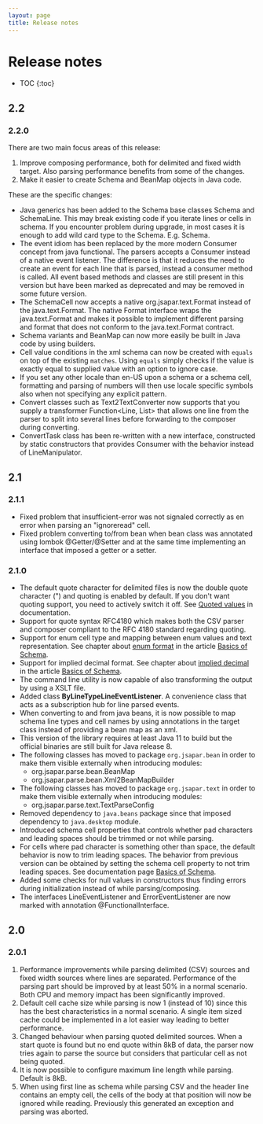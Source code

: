 ```yaml
---
layout: page
title: Release notes
---
```

# Release notes
* TOC
{:toc}

## 2.2
### 2.2.0
There are two main focus areas of this release:
1. Improve composing performance, both for delimited and fixed width target. Also parsing performance
benefits from some of the changes.
2. Make it easier to create Schema and BeanMap objects in Java code.

These are the specific changes:
* Java generics has been added to the Schema base classes Schema and SchemaLine.
This may break existing code if you iterate lines or cells in schema.
If you encounter problem during upgrade, in most cases it is enough to add wild card type <?> to the Schema. E.g. Schema<?>.
* The event idiom has been replaced by the more modern Consumer concept from java functional. The parsers accepts a Consumer instead 
of a native event listener. The difference is that it reduces the need to create an event for each line that is parsed, instead 
a consumer method is called. All event based methods and classes are still present in this version but have been marked as deprecated and may be removed in some future version.      
* The SchemaCell now accepts a native org.jsapar.text.Format instead of the java.text.Format. The native Format interface 
wraps the java.text.Format and makes it possible to implement different parsing 
and format that does not conform to the java.text.Format contract.
* Schema variants and BeanMap can now more easily be built in Java code by using builders.
* Cell value conditions in the xml schema can now be created with `equals` on top of the existing `matches`. Using `equals` simply checks if the value is exactly equal to supplied value with an option to ignore case.
* If you set any other locale than en-US upon a schema or a schema cell, formatting and parsing of numbers will then use locale specific symbols also when not specifying any explicit pattern.
* Convert classes such as Text2TextConverter now supports that you supply a transformer Function<Line, List<Line>> that 
allows one line from the parser to split into several lines before forwarding to the composer during converting.
* ConvertTask class has been re-written with a new interface, constructed by static constructors that provides Consumer with the behavior instead of LineManipulator. 
## 2.1
### 2.1.1
* Fixed problem that insufficient-error was not signaled correctly as en error when parsing an "ignoreread" cell.
* Fixed problem converting to/from bean when bean class was annotated using lombok @Getter/@Setter and at the same time 
implementing an interface that imposed a getter or a setter.

### 2.1.0
* The default quote character for delimited files is now the double quote character (") and quoting is enabled by default.
 If you don't want quoting support, you need to actively switch it off. See [Quoted values](basics_schema#quoted-values) in documentation.
* Support for quote syntax RFC4180 which makes both the CSV parser and composer compliant to the RFC 4180 standard regarding quoting.
* Support for enum cell type and mapping between enum values and text representation. See chapter about [enum format](basics_schema#enum-format) in the article [Basics of Schema](basics_schema).
* Support for implied decimal format. See chapter about [implied decimal](basics_schema#implied-decimal) in the article [Basics of Schema](basics_schema).
* The command line utility is now capable of also transforming the output by using a XSLT file.
* Added class **ByLineTypeLineEventListener**. A convenience class that acts as a subscription hub for line parsed events.
* When converting to and from java beans, it is now possible to map schema line types and 
 cell names by using annotations in the target class instead of providing a bean map as an xml. 
* This version of the library requires at least Java 11 to build but the official binaries are still built for Java release 8.
* The following classes has moved to package `org.jsapar.bean` in order to make them visible externally when introducing modules: 
  * org.jsapar.parse.bean.BeanMap
  * org.jsapar.parse.bean.Xml2BeanMapBuilder
* The following classes has moved to package `org.jsapar.text` in order to make them visible externally when introducing modules: 
  * org.jsapar.parse.text.TextParseConfig
* Removed dependency to `java.beans` package since that imposed dependency to `java.desktop` module.
* Introduced schema cell properties that controls whether pad characters and leading spaces should be trimmed or not while parsing.
* For cells where pad character is something other than space, the default behavior is now to trim leading spaces. The behavior from previous version can be 
obtained by setting the schema cell property to not trim leading spaces. See documentation page [Basics of Schema](basics_schema). 
* Added some checks for null values in constructors thus finding errors during initialization instead of while parsing/composing.
* The interfaces LineEventListener and ErrorEventListener are now marked with annotation @FunctionalInterface. 
## 2.0
### 2.0.1
1. Performance improvements while parsing delimited (CSV) sources and fixed width sources where lines are separated. 
Performance of the parsing part should be improved by at least 50% in a normal scenario. Both CPU and memory impact has been significantly improved.
1. Default cell cache size while parsing is now 1 (instead of 10) since this has the best characteristics in a normal scenario. A single item sized cache could be implemented in a lot easier way leading to better performance.  
1. Changed behaviour when parsing quoted delimited sources. When a start quote is found but no end quote within 8kB of data, the parser now
tries again to parse the source but considers that particular cell as not being quoted.
1. It is now possible to configure maximum line length while parsing. Default is 8kB.
1. When using first line as schema while parsing CSV and the header line 
contains an empty cell, the cells of the body at that position will now 
be ignored while reading. Previously this generated an exception and parsing was aborted.

